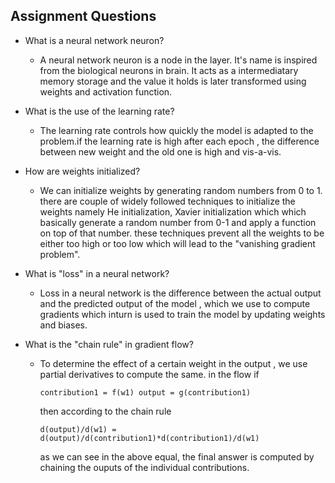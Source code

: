## Assignment Questions 

- What is a neural network neuron?
    - A neural network neuron is a node in the layer. 
      It's name is inspired from the biological neurons in brain. 
      It acts as a intermediatary memory storage and the value it holds is later transformed using weights and activation function.
      
- What is the use of the learning rate?
    - The learning rate controls how quickly the model is adapted to the problem.if the learning rate is high 
      after each epoch , the difference between new weight and the old one is high and vis-a-vis.

- How are weights initialized?
    - We can initialize weights by generating random numbers from 0 to 1.
      there are couple of widely followed techniques to initialize the weights namely He initialization, Xavier initialization which 
      which basically generate a random number from 0-1 and apply a function on top of that number. these techniques prevent all the 
      weights to be either too high or too low which will lead to the "vanishing gradient problem". 
      
- What is "loss" in a neural network?
    - Loss in a neural network is the difference between the actual output and the predicted output of the model , which we use to compute gradients which inturn 
      is used to train the model by updating weights and biases.
      
- What is the "chain rule" in gradient flow?
    - To determine the effect of a certain weight in the output , we use partial derivatives to compute the same. 
      in the flow 
      if 
      ```
      contribution1 = f(w1) output = g(contribution1)  
      ```
      then according to the chain rule 
      ```
      d(output)/d(w1) = d(output)/d(contribution1)*d(contribution1)/d(w1)
      ```
      as we can see in the above equal, the final answer is computed by chaining the ouputs of the individual contributions.
      
